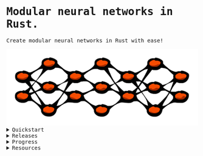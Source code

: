 <body style="font-family:monospace;">

# Modular neural networks in Rust.

Create modular neural networks in Rust with ease!

<img src="https://raw.githubusercontent.com/hallvardnmbu/neurons/main/documentation/neurons-long.svg">

<details>
  <summary>Quickstart</summary>

  ## Create a network

  ```rust
  use neurons::{activation, network, objective, optimizer, tensor};

  fn main() {

      // New feedforward network with four inputs
      let mut network = network::Network::new(tensor::Shape::Dense(4));

      // Dense(output, activation, bias, Some(dropout))
      network.dense(100, activation::Activation::ReLU, false, None);

      // Convolution(filters, kernel, stride, padding, activation, Some(dropout))
      network.convolution(5, (5, 5), (1, 1), (1, 1), activation::Activation::ReLU, None);

      // Maxpool(kernel, stride)
      network.maxpool((2, 2), (2, 2));

      // Dense(output, activation, bias, Some(dropout))
      network.dense(10, activation::Activation::Softmax, false, None);

      network.set_optimizer(
          optimizer::Optimizer::AdamW(
              optimizer::AdamW {
                  learning_rate: 0.001,
                  beta1: 0.9,
                  beta2: 0.999,
                  epsilon: 1e-8,
                  decay: 0.01,

                  // To be filled by the network:
                  momentum: vec![],
                  velocity: vec![],
              }
          )
      );
      network.set_objective(
          objective::Objective::MSE,                    // Objective function
          Some((-1f32, 1f32))                           // Gradient clipping
      );

      println!("{}", network);

      let (x, y) = {  };                // Load data
      let validation = Some((0.2, 5));  // 20% val. early stopping if val. loss increases 5 times
      let batch = 32;                   // Batch size
      let epochs = 1000;                // Number of epochs
      let print = Some(10);             // Print every 10th epoch
      let (train_loss, val_loss) = network.learn(x, y, validation, batch, epochs, print);
  }
  ```

  ## Examples

  Examples can be found in the `examples` directory.

</details>

<details>
  <summary>Releases</summary>

  ## 0.3.0 (Batched training; parallelization)

  * Batched training (`network::Network::learn`)
  * Parallelization of batches (`rayon`)

  ### Benchmarking example/example_benchmark.rs

  ```raw
  v0.3.0: 0.318811179s (6.95x speedup)
  v0.2.2: 2.218362758s
  ```

  ## 0.2.2 (Convolution)

  * Convolutional layer
  * Improved documentation

  ## 0.2.0 (Feedback)

  * Feedback connections

  ## 0.1.5

  * Improved documentation

  ## 0.1.1

  * Custom tensor struct
  * Unit tests

  ## 0.1.0 (Dense)

  * Dense feedforward network
  * Activation functions
  * Objective functions
  * Optimization techniques

</details>

<details>
  <summary>Progress</summary>

  ## Layer types
    - [x] Dense
    - [x] Convolutional
      - [x] Forward pass
        - [x] Padding
        - [x] Stride
        - [ ] Dilation
      - [x] Backward pass
        - [x] Padding
        - [x] Stride
        - [ ] Dilation
      - [x] Max pooling

  ## Activation functions
    - [x] Linear
    - [x] Sigmoid
    - [x] Tanh
    - [x] ReLU
    - [x] LeakyReLU
    - [x] Softmax

  ## Objective functions
    - [x] AE
    - [x] MAE
    - [x] MSE
    - [x] RMSE
    - [x] CrossEntropy
    - [x] BinaryCrossEntropy
    - [x] KLDivergence

  ## Optimization techniques
    - [x] SGD
    - [x] SGDM
    - [x] Adam
    - [x] AdamW
    - [x] RMSprop
    - [x] Minibatch

  ## Architecture
    - [x] Feedforward (dubbed `Network`)
    - [x] Convolutional
    - [ ] Recurrent
    - [ ] Feedback connections
      - [x] Dense to Dense
      - [ ] Dense to Convolutional
      - [ ] Convolutional to Dense
      - [ ] Convolutional to Convolutional

  ## Regularization
    - [x] Dropout
    - [ ] Batch normalization
    - [ ] Early stopping

  ## Parallelization
    - [x] Parallelization of batches
    - [ ] Other parallelization?
      - NOTE: Slowdown when parallelizing _everything_ (commit: 1f94cea56630a46d40755af5da20714bc0357146).

  ## Testing
    - [x] Unit tests
      - [x] Thorough testing of algebraic operations
      - [x] Thorough testing of activation functions
      - [x] Thorough testing of objective functions
      - [x] Thorough testing of optimization techniques
      - [ ] Thorough testing of feedback scaling (wrt. gradients)
    - [ ] Integration tests
      - [x] Network forward pass
      - [x] Network backward pass
      - [ ] Network training (i.e., weight updates)

  ## Examples
    - [x] XOR
    - [x] Iris
      - [x] MLP
      - [ ] MLP + Feedback
    - [ ] Linear regression
      - [ ] MLP
      - [ ] MLP + Feedback
    - [ ] Classification TBA.
      - [ ] MLP
      - [ ] MLP + Feedback
    - [ ] MNIST
      - [ ] MLP
      - [ ] MLP + Feedback
      - [x] CNN
      - [ ] CNN + Feedback
    - [ ] CIFAR-10
      - [ ] CNN
      - [ ] CNN + Feedback

  ## Other
    - [x] Documentation
    - [x] Custom random weight initialization
    - [x] Custom tensor type
    - [x] Plotting
    - [x] Data from file
      - [ ] General data loading functionality
    - [x] Custom icon/image for documentation
    - [x] Custom stylesheet for documentation
    - [ ] Type conversion (e.g. f32, f64)
    - [ ] Network type specification (e.g. f32, f64)
    - [ ] Saving and loading
      - [ ] Single layer weights
      - [ ] Entire network weights
      - [ ] Custom (binary) file format, with header explaining contents
    - [ ] Logging
    - [x] Add number of parameters when displaying `Network`

</details>

<details>
  <summary>Resources</summary>

  ## Sources

  * [backpropagation](https://towardsdatascience.com/backpropagation-from-scratch-how-neural-networks-really-work-36ee4af202bf)
  * [softmax](https://e2eml.school/softmax)
  * [momentum](https://pytorch.org/docs/stable/generated/torch.optim.SGD.html)
  * [Adam](https://pytorch.org/docs/stable/generated/torch.optim.Adam.html)
  * [AdamW](https://pytorch.org/docs/stable/generated/torch.optim.AdamW.html)
  * [RMSprop](https://pytorch.org/docs/stable/generated/torch.optim.RMSprop.html)
  * [backpropagation convolution 1](https://deeplearning.cs.cmu.edu/F21/document/recitation/Recitation5/CNN_Backprop_Recitation_5_F21.pdf)
  * [backpropagation convolution 2](https://www.jefkine.com/general/2016/09/05/backpropagation-in-convolutional-neural-networks/)
  * [backpropagation convolution 3](https://sites.cc.gatech.edu/classes/AY2021/cs7643_spring/assets/L11_CNNs.pdf)

  ### Tools used

  * [GitHub Copilot](https://github.com/features/copilot)
  * [ChatGPT](https://chatgpt.com)
  * [Mistral](https://chat.mistral.ai/chat)
  * [Claude](https://claude.ai)

  ## Inspiration

  * [candle](https://github.com/huggingface/candle/tree/main)
  * [rust-simple-nn](https://github.com/danhper/rust-simple-nn/tree/master)

</details>

</body>

